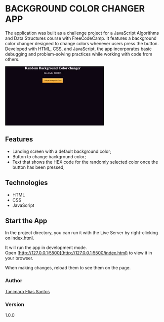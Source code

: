# BACKGROUND COLOR CHANGER APP

The application was built as a challenge project for a JavaScript Algorithms and Data Structures course with FreeCodeCamp. It features a background color changer designed to change colors whenever users press the button. Developed with HTML, CSS, and JavaScript, the app incorporates basic debugging and problem-solving practices while working with code from others.

![background color changer app - Tanimara Elias Santos](background-color-changer-app-showcase.gif)

## Features

- Landing screen with a default background color;
- Button to change background color;
- Text that shows the HEX code for the randomly selected color once the button has been pressed;

## Technologies

- HTML
- CSS
- JavaScript

## Start the App

In the project directory, you can run it with the Live Server by right-clicking on index.html.

It will run the app in development mode.\
Open [http://127.0.0.1:5500](http://127.0.0.1:5500/index.html) to view it in your browser.

When making changes, reload them to see them on the page.

### Author

[Tanimara Elias Santos](https://github.com/tanimaraeliassantos)

### Version

1.0.0
